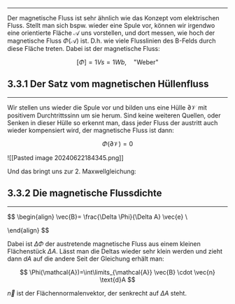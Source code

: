 ***

Der magnetische Fluss ist sehr ähnlich wie das Konzept vom elektrischen Fluss. 
Stellt man sich bspw. wieder eine Spule vor, können wir irgendwo eine orientierte Fläche $\mathcal{A}$ uns vorstellen, und dort messen, wie hoch der magnetische Fluss $\Phi(\mathcal{A})$ ist. D.h. wie viele Flusslinien des B-Felds durch diese Fläche treten. Dabei ist der magnetische Fluss:

$$
[\Phi]=1 Vs=1Wb, \quad \text{"Weber"}
$$

## 3.3.1 Der Satz vom magnetischen Hüllenfluss
***

Wir stellen uns wieder die Spule vor und bilden uns eine Hülle $\partial \mathcal{V}$ mit positivem Durchtrittssinn um sie herum. Sind keine weiteren Quellen, oder Senken in dieser Hülle so erkennt man, dass jeder Fluss der austritt auch wieder kompensiert wird, der magnetische Fluss ist dann:

$$
\Phi(\mathcal{\partial \mathcal{V}})=0
$$

![[Pasted image 20240622184345.png]]

Und das bringt uns zur 2. Maxwellgleichung:

## 3.3.2 Die magnetische Flussdichte
***

$$
\begin{align}
\vec{B}= \frac{\Delta \Phi}{\Delta A} \vec{e} \\

\end{align}
$$

Dabei ist $\Delta \Phi$ der austretende magnetische Fluss aus einem kleinen Flächenstück $\Delta A$. Lässt man die Deltas wieder sehr klein werden und zieht dann $dA$ auf die andere Seit der Gleichung erhält man:

$$
\Phi(\mathcal{A})=\int\limits_{\mathcal{A}} \vec{B} \cdot \vec{n} \text{d}A
$$

$\vec{n}$ ist der Flächennormalenvektor, der senkrecht auf $\Delta A$ steht.